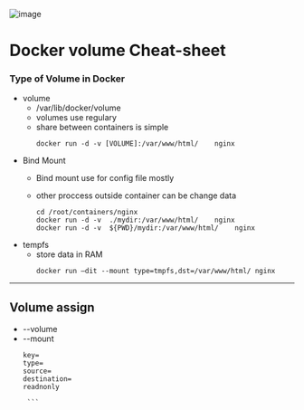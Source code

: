 ![image](https://github.com/rezaabedi1365/Devops/assets/117336743/440e69c6-d14d-4232-9bbd-aa35f64fbdd4)


# Docker volume Cheat-sheet

### Type of Volume in Docker

* volume
  	- /var/lib/docker/volume
  	- volumes use regulary
  	- share between containers is simple
      ```     
      docker run -d -v [VOLUME]:/var/www/html/    nginx 
      ```
* Bind Mount
  	- Bind mount use for config file mostly
  	- other proccess outside container can be change data

      ```
      cd /root/containers/nginx
      docker run -d -v  ./mydir:/var/www/html/    nginx 
      docker run -d -v  ${PWD}/mydir:/var/www/html/    nginx 
  	  ```
* tempfs
    - store data in RAM 
      ```
      docker run –dit --mount type=tmpfs,dst=/var/www/html/ nginx

      ```

------------------------------------------------------------------------
## Volume assign
* --volume
* --mount
     ```
    key=
    type=
    source=
    destination=
    readnonly
     
      ```
